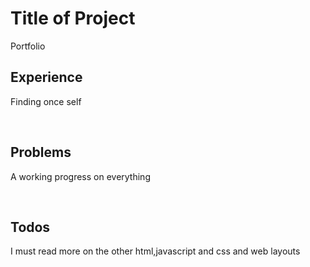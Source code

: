 <html>
<body>
<h1>Title of Project</h1>
Portfolio
</br>
<h2> Experience</h2>
<p>Finding once self <div></p>
</br>
<h2> Problems</h2>
<p>A working progress on everything </p>
</br>
<h2> Todos</h2>
<p>I must read more on the other html,javascript and css and web layouts</p>
</body>
</html>